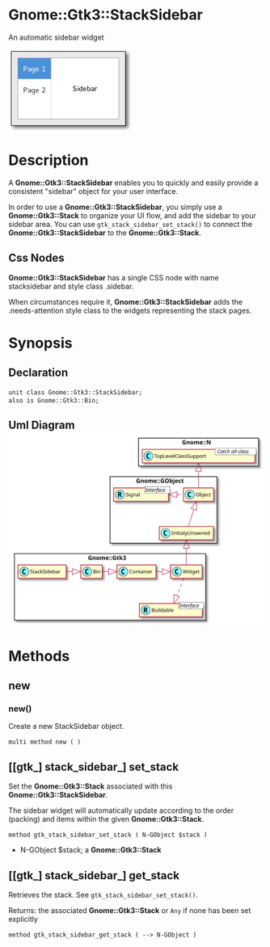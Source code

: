 Gnome::Gtk3::StackSidebar
=========================

An automatic sidebar widget

![](images/sidebar.png)

Description
===========

A **Gnome::Gtk3::StackSidebar** enables you to quickly and easily provide a consistent "sidebar" object for your user interface.

In order to use a **Gnome::Gtk3::StackSidebar**, you simply use a **Gnome::Gtk3::Stack** to organize your UI flow, and add the sidebar to your sidebar area. You can use `gtk_stack_sidebar_set_stack()` to connect the **Gnome::Gtk3::StackSidebar** to the **Gnome::Gtk3::Stack**.

Css Nodes
---------

**Gnome::Gtk3::StackSidebar** has a single CSS node with name stacksidebar and style class .sidebar.

When circumstances require it, **Gnome::Gtk3::StackSidebar** adds the .needs-attention style class to the widgets representing the stack pages.

Synopsis
========

Declaration
-----------

    unit class Gnome::Gtk3::StackSidebar;
    also is Gnome::Gtk3::Bin;

Uml Diagram ![](plantuml/StackSidebar.svg)
------------------------------------------

Methods
=======

new
---

### new()

Create a new StackSidebar object.

    multi method new ( )

[[gtk_] stack_sidebar_] set_stack
---------------------------------

Set the **Gnome::Gtk3::Stack** associated with this **Gnome::Gtk3::StackSidebar**.

The sidebar widget will automatically update according to the order (packing) and items within the given **Gnome::Gtk3::Stack**.

    method gtk_stack_sidebar_set_stack ( N-GObject $stack )

  * N-GObject $stack; a **Gnome::Gtk3::Stack**

[[gtk_] stack_sidebar_] get_stack
---------------------------------

Retrieves the stack. See `gtk_stack_sidebar_set_stack()`.

Returns: the associated **Gnome::Gtk3::Stack** or `Any` if none has been set explicitly

    method gtk_stack_sidebar_get_stack ( --> N-GObject )

